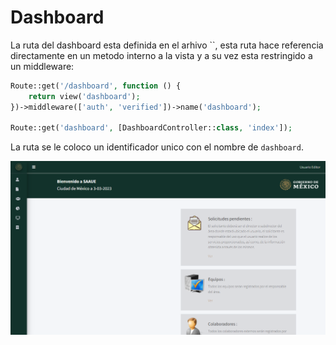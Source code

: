 # Dashboard 
La ruta del dashboard esta definida en el arhivo ``, esta ruta hace referencia directamente en un metodo interno a la vista y a su vez esta restringido a un middleware:
```php
Route::get('/dashboard', function () {
    return view('dashboard');
})->middleware(['auth', 'verified'])->name('dashboard');

Route::get('dashboard', [DashboardController::class, 'index']);
```
La ruta se le coloco un identificador unico con el nombre de `dashboard`.

![Dashboard](02_03_dashboard.png)





